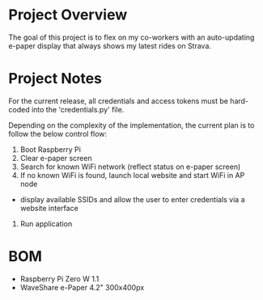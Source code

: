 # Project Overview

The goal of this project is to flex on my co-workers with an auto-updating e-paper display that always shows my latest rides on Strava.

# Project Notes

For the current release, all credentials and access tokens must be hard-coded into the 'credentials.py' file.

Depending on the complexity of the implementation, the current plan is to follow the below control flow:

1. Boot Raspberry Pi
1. Clear e-paper screen
1. Search for known WiFi network (reflect status on e-paper screen)
 1. If no known WiFi is found, launch local website and start WiFi in AP node
  - display available SSIDs and allow the user to enter credentials via a website interface
1. Run application

# BOM

- Raspberry Pi Zero W 1.1
- WaveShare e-Paper 4.2" 300x400px
